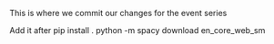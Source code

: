 This is where we commit our changes for the event series

Add it after pip install .
python -m spacy download en_core_web_sm
